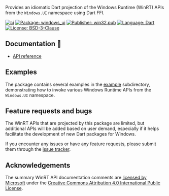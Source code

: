 Provides an idiomatic Dart projection of the Windows Runtime (WinRT) APIs
from the `Windows.UI` namespace using Dart FFI.

[![ci][ci_badge]][ci_link]
[![Package: windows_ui][package_badge]][package_link]
[![Publisher: win32.pub][publisher_badge]][publisher_link]
[![Language: Dart][language_badge]][language_link]
[![License: BSD-3-Clause][license_badge]][license_link]

## Documentation 📝

* [API reference][api_reference_link]

## Examples

The package contains several examples in the [example][example_link]
subdirectory, demonstrating how to invoke various Windows Runtime APIs from the
`Windows.UI` namespace.

## Feature requests and bugs

The WinRT APIs that are projected by this package are limited, but additional
APIs will be added based on user demand, especially if it helps facilitate the
development of new Dart packages for Windows.

If you encounter any issues or have any feature requests, please submit them
through the [issue tracker][issue_tracker_link].

## Acknowledgements

The summary WinRT API documentation comments are
[licensed by Microsoft][legal_notices_link] under the
[Creative Commons Attribution 4.0 International Public License][cc_license_link].

[api_reference_link]: https://pub.dev/documentation/windows_ui/latest/
[cc_license_link]: https://github.com/MicrosoftDocs/winrt-api/blob/89e9254fd8b53a648937dbb4324d7f7d6f8d1314/LICENSE
[ci_badge]: https://github.com/halildurmus/dartwinrt/actions/workflows/windows_ui.yml/badge.svg
[ci_link]: https://github.com/halildurmus/dartwinrt/actions/workflows/windows_ui.yml
[example_link]: https://github.com/halildurmus/dartwinrt/tree/main/packages/windows_ui/example
[issue_tracker_link]: https://github.com/halildurmus/dartwinrt/issues
[language_badge]: https://img.shields.io/badge/language-Dart-blue.svg
[language_link]: https://dart.dev
[legal_notices_link]: https://github.com/MicrosoftDocs/winrt-api/#legal-notices
[license_badge]: https://img.shields.io/github/license/halildurmus/dartwinrt?color=blue
[license_link]: https://opensource.org/licenses/BSD-3-Clause
[package_badge]: https://img.shields.io/pub/v/windows_ui.svg
[package_link]: https://pub.dev/packages/windows_ui
[publisher_badge]: https://img.shields.io/pub/publisher/windows_ui.svg
[publisher_link]: https://pub.dev/publishers/win32.pub
